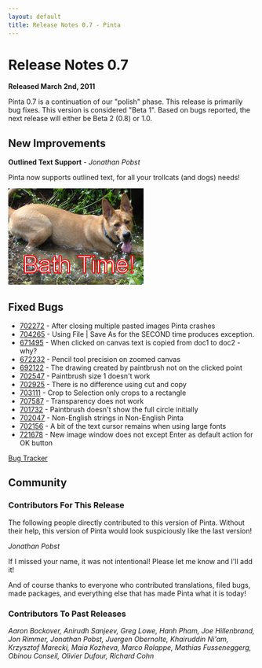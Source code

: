 ```yaml
---
layout: default
title: Release Notes 0.7 - Pinta
---
```

# Release Notes 0.7

**Released March 2nd, 2011**

Pinta 0.7 is a continuation of our "polish" phase. This release is primarily bug fixes. This version is considered "Beta 1". Based on bugs reported, the next release will either be Beta 2 (0.8) or 1.0.

## New Improvements

**Outlined Text Support** - *Jonathan Pobst*

Pinta now supports outlined text, for all your trollcats (and dogs) needs!

![outline text](images/outline-text.jpg)

## Fixed Bugs

* [702272](https://launchpad.net/bugs/702272) - After closing multiple pasted images Pinta crashes
* [704265](https://launchpad.net/bugs/704265) - Using File | Save As for the SECOND time produces exception.
* [671495](https://launchpad.net/bugs/671495) - When clicked on canvas text is copied from doc1 to doc2 - why?
* [672232](https://launchpad.net/bugs/672232) - Pencil tool precision on zoomed canvas
* [692122](https://launchpad.net/bugs/692122) - The drawing created by paintbrush not on the clicked point
* [702547](https://launchpad.net/bugs/702547) - Paintbrush size 1 doesn't work
* [702925](https://launchpad.net/bugs/702925) - There is no difference using cut and copy
* [703111](https://launchpad.net/bugs/703111) - Crop to Selection only crops to a rectangle
* [707587](https://launchpad.net/bugs/707587) - Transparency does not work
* [701732](https://launchpad.net/bugs/701732) - Paintbrush doesn't show the full circle initially
* [702047](https://launchpad.net/bugs/702047) - Non-English strings in Non-English Pinta
* [702156](https://launchpad.net/bugs/702156) - A bit of the text cursor remains when using large fonts
* [721678](https://launchpad.net/bugs/721678) - New image window does not except Enter as default action for OK button

[Bug Tracker][1]

## Community

### Contributors For This Release
The following people directly contributed to this version of Pinta. Without their help, this version of Pinta would look suspiciously like the last version!

*Jonathan Pobst*

If I missed your name, it was not intentional! Please let me know and I'll add it!

And of course thanks to everyone who contributed translations, filed bugs, made packages, and everything else that has made Pinta what it is today!

### Contributors To Past Releases

*Aaron Bockover, Anirudh Sanjeev, Greg Lowe, Hanh Pham, Joe Hillenbrand, Jon Rimmer, Jonathan Pobst, Juergen Obernolte, Khairuddin Ni'am, Krzysztof Marecki, Maia Kozheva, Marco Rolappe, Mathias Fusseneggerg, Obinou Conseil, Olivier Dufour, Richard Cohn*

[1]: https://bugs.launchpad.net/pinta/+bugs
